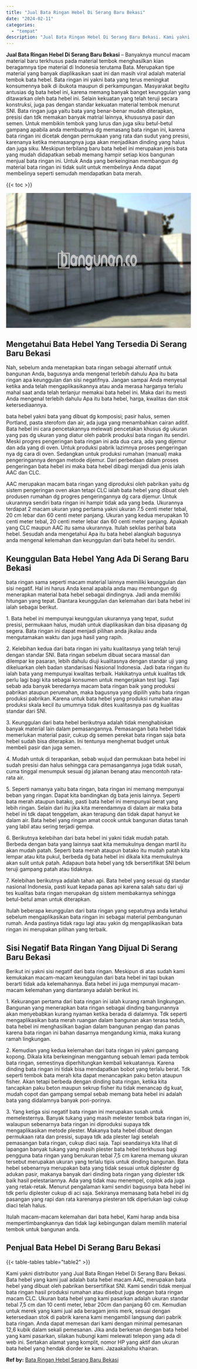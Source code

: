 ```yaml
---
title: "Jual Bata Ringan Hebel Di Serang Baru Bekasi"
date: "2024-02-11"
categories: 
  - "tempat"
description: "Jual Bata Ringan Hebel Di Serang Baru Bekasi. Kami yakni distributor yang Jual Bata Ringan Hebel Di Serang Baru Bekasi. Bata hebel yang kami jual adalah bata..."
---
```


**Jual Bata Ringan Hebel Di Serang Baru Bekasi** – Banyaknya muncul macam material baru terkhusus pada material tembok menghasilkan kian beragamnya tipe material di Indonesia terutama Bata. Merupakan tipe material yang banyak diaplikasikan saat ini dan masih viral adalah material tembok bata hebel. Bata ringan ini yakni bata yang terus meningkat konsumennya baik di ibukota maupun di perkampungan. Masyarakat begitu antusias dg bata hebel ini, karena memang banyak banget keunggulan yang ditawarkan oleh bata hebel ini. Selain kekuatan yang telah teruji secara konstruksi, juga pas dengan standar kekuatan material tembok menurut SNI. Bata ringan juga yaitu bata yang benar-benar mudah diterapkan, presisi dan tdk memakan banyak matrial lainnya, khususnya pasir dan semen. Untuk membikin tembok yang lurus dan juga siku betul-betul gampang apabila anda membuatnya dg memasang bata ringan ini, karena bata ringan ini dicetak dengan permukaan yang rata dan sudut yang presisi, karenanya ketika memasangnya juga akan menjadikan dinding yang halus dan juga siku. Meskipun terbilang baru bata hebel ini merupakan jenis bata yang mudah didapatkan sebab memang hampir setiap kios bangunan menjual bata ringan ini. Untuk Anda yang berkeinginan membangun dg material bata ringan ini tidak sulit untuk membelinya Anda dapat membelinya seperti semudah mendapatkan bata merah.

{{< toc >}}

![Jual Bata Ringan Hebel Di Serang Baru Bekasi](/images/jual-hebel-murah-37.png)

## Mengetahui Bata Hebel Yang Tersedia Di Serang Baru Bekasi

Nah, sebelum anda menetapkan bata ringan sebagai alternatif untuk bangunan Anda, bagusnya anda mengenal terlebih dahulu Apa itu bata ringan apa keunggulan dan sisi negatifnya. Jangan sampai Anda menyesal ketika anda telah mengaplikasikannya atau anda merasa harganya terlalu mahal saat anda telah terlanjur memakai bata hebel ini. Maka dari itu mesti Anda mengenal terlebih dahulu Apa itu bata hebel, harga, kwalitas dan stok ketersediaannya.

bata hebel yakni bata yang dibuat dg komposisi; pasir halus, semen Portland, pasta sterofom dan air, ada juga yang menambahkan cairan aditif. Bata hebel ini cara pencetakannya melewati pencetakan khusus dg ukuran yang pas dg ukuran yang diatur oleh pabrik produksi bata ringan itu sendiri. Meski progres pengeringan bata ringan ini ada dua cara, ada yang dijemur dan ada yang di oven. Untuk produksi pabrik lazimnya proses pengeringan nya dg cara di oven. Sedangkan untuk produksi rumahan (manual) maka pengeringannya dengan metode dijemur. Dari perbedaan dalam proses pengeringan bata hebel ini maka bata hebel dibagi menjadi dua jenis ialah AAC dan CLC.

AAC merupakan macam bata ringan yang diproduksi oleh pabrikan yaitu dg sistem pengeringan oven akan tetapi CLC ialah bata hebel yang dibuat oleh produsen rumahan dg progres pengeringannya dg cara dijemur. Untuk ukurannya sendiri bata ringan ini hampir tidak ada yang beda. Ukurannya terdapat 2 macam ukuran yang pertama yakni ukuran 7.5 centi meter tebal, 20 cm lebar dan 60 centi meter panjang. Ukuran yang kedua merupakan 10 centi meter tebal, 20 centi meter lebar dan 60 centi meter panjang. Apakah yang CLC maupun AAC itu sama ukurannya. Itulah sekilas perihal bata hebel. Sesudah anda mengetahui Apa itu bata hebel alangkah bagusnya anda mengenal kelemahan dan keunggulan dari bata hebel itu sendiri.

## Keunggulan Bata Hebel Yang Ada Di Serang Baru Bekasi

bata ringan sama seperti macam material lainnya memiliki keunggulan dan sisi negatif. Hal ini harus Anda kenal apabila anda mau membangun dg menerapkan material bata hebel sebagai dindingnya. Jadi anda memiliki hitungan yang tepat. Diantara keunggulan dan kelemahan dari bata hebel ini ialah sebagai berikut.

1\. Bata hebel ini mempunyai keunggulan ukurannya yang tepat, sudut presisi, permukaan halus, mudah untuk diaplikasikan dan bisa dipasang dg segera. Bata ringan ini dapat menjadi pilihan anda jikalau anda mengutamakan waktu dan juga hasil yang rapih.

2\. Kelebihan kedua dari bata ringan ini yaitu kualitasnya yang telah teruji dengan standar SNI. Bata ringan sebelum dibuat secara massal dan dilempar ke pasaran, lebih dahulu diuji kualitasnya dengan standar uji yang dikeluarkan oleh badan standarisasi Nasional Indonesia. Jadi bata ringan itu ialah bata yang mempunyai kwalitas terbaik. Hakikatnya untuk kualitas tdk perlu lagi bagi kita sebagai konsumen untuk mengerjakan test lagi. Tapi sebab ada banyak beredarnya macam bata ringan baik yang produksi pabrikan ataupun perumahan, maka bagusnya yang dipilih yaitu bata ringan produksi pabrikan. Karena untuk bata hebel yang produksi rumahan atau produksi skala kecil itu umumnya tidak dites kualitasnya pas dg kualitas standar dari SNI.

3\. Keunggulan dari bata hebel berikutnya adalah tidak menghabiskan banyak material lain dalam pemasangannya. Pemasangan bata hebel tidak memerlukan material pasir, cukup dg semen perekat bata ringan saja bata hebel sudah bisa diterapkan. Ini tentunya menghemat budget untuk membeli pasir dan juga semen.

4\. Mudah untuk di terapankan, sebab wujud dan permukaan bata hebel ini sudah presisi dan halus sehingga cara pemasangannya juga tidak susah, cuma tinggal menumpuk sesuai dg jalanan benang atau mencontoh rata-rata air.

5\. Seperti namanya yaitu bata ringan, bata ringan ini memang mempunyai beban yang ringan. Dapat kita bandingkan dg bata jenis lainnya. Seperti bata merah ataupun batako, pasti bata hebel ini mempunyai berat yang lebih ringan. Selain dari itu jika kita merendamnya di dalam air maka bata hebel ini tdk dapat tenggelam, akan terapung dan tidak dapat hanyut ke dalam air. Bata hebel yang ringan amat cocok untuk bangunan diatas tanah yang labil atau sering terjadi gempa.

6\. Berikutnya kelebihan dari bata hebel ini yakni tidak mudah patah. Berbeda dengan bata yang lainnya saat kita memukulnya dengan martil itu akan mudah patah. Seperti bata merah ataupun batako itu mudah patah kita lempar atau kita pukul, berbeda dg bata hebel ini dikala kita memukulnya akan sulit untuk patah. Adapaun bata hebel yang tdk bersertifikat SNI belum teruji gampang patah atau tidaknya.

7\. Kelebihan berikutnya adalah tahan api. Bata hebel yang sesuai dg standar nasional Indonesia, pasti kuat kepada panas api karena salah satu dari uji tes kualitas bata ringan merupakan dg sistem membakarnya sehingga betul-betul aman untuk diterapkan.

Itulah beberapa keunggulan dari bata ringan yang sepatutnya anda ketahui sebelum mengaplikasikan bata ringan ini sebagai material pembangunan rumah. Anda pastinya tidak ragu lagi atau yakin dg mengaplikasikan bata ringan ini merupakan pilihan yang terbaik.

## Sisi Negatif Bata Ringan Yang Dijual Di Serang Baru Bekasi

Berikut ini yakni sisi negatif dari bata ringan. Meskipun di atas sudah kami kemukakan macam-macam keunggulan dari bata hebel ini tapi bukan berarti tidak ada kelemahannya. Bata hebel ini juga mempunyai macam-macam kelemahan yang diantaranya adalah berikut ini.

1\. Kekurangan pertama dari bata ringan ini ialah kurang ramah lingkungan. Bangunan yang menerapkan bata ringan sebagai dinding bangunannya akan menyebabkan kurang nyaman ketika berada di dalamnya. Tdk seperti mengaplikasikan bata merah ruangan dalam bangunan akan terasa teduh, bata hebel ini menghasilkan bagian dalam bangunan pengap dan panas karena bata ringan ini bahan dasarnya mengandung kimia, maka kurang ramah lingkungan.

2\. Kemudian yang kedua kelemahan dari bata ringan ini yakni gampang kopong. Dikala kita berkeinginan menggantung sebuah lemari pada tembok bata ringan, semestinya diperhitungkan kembali kekuatannya. Karena dinding bata ringan ini tidak bisa mendapatkan bobot yang terlalu berat. Tdk seperti tembok bata merah kita dapat menancapkan paku beton ataupun fisher. Akan tetapi berbeda dengan dinding bata ringan, ketika kita tancapkan paku beton maupun sekrup fisher itu tidak menancap dg kuat, mudah copot dan gampang sempal sebab memang bata hebel ini adalah bata yang didalamnya banyak pori-porinya.

3\. Yang ketiga sisi negatif bata ringan ini merupakan susah untuk memelesternya. Banyak tukang yang masih melester tembok bata ringan ini, walaupun sebenarnya bata ringan ini diproduksi supaya tdk mengaplikasikan metode plester. Makanya bata hebel dibuat dengan permukaan rata dan presisi, supaya tdk ada plester lagi setelah pemasangan bata ringan, cukup diaci saja. Tapi seandainya kita lihat di lapangan banyak tukang yang masih plester bata hebel terkhusus bagi pengguna bata ringan yang berukuran tebal 7,5 cm karena memang ukuran tersebut merupakan ukuran yang terlalu tipis untuk dinding bangunan. Bata hebel sebenarnya merupakan bata yang tidak sesuai untuk diplester dg adukan pasir, makanya banyak dari dinding bata ringan yang diplester tdk baik hasil pelestariannya. Ada yang tidak mau menempel, coplok ada juga yang retak-retak. Menurut pengalaman kami sendiri bagusnya bata hebel ini tdk perlu diplester cukup di aci saja. Sekiranya memasang bata hebel ini dg pasangan yang rapi dan rata karenanya plesteran tdk diperlukan lagi cukup diaci telah halus.

Itulah macam-macam kelemahan dari bata hebel, Kami harap anda bisa mempertimbangkannya dan tidak lagi kebingungan dalam memilih material tembok untuk bangunan anda.

## Penjual Bata Hebel Di Serang Baru Bekasi

{{< table-tables table="table2" >}}

Kami yakni distributor yang Jual Bata Ringan Hebel Di Serang Baru Bekasi. Bata hebel yang kami jual adalah bata hebel macam AAC, merupakan bata hebel yang dibuat oleh pabrikan bersertifikat SNI. Kami sendiri tidak menjual bata ringan hasil produksi rumahan atau disebut juga dengan bata ringan macam CLC. Ukuran bata hebel yang kami pasarkan adalah ukuran standar tebal 7,5 cm dan 10 centi meter, lebar 20cm dan panjang 60 cm. Kemudian untuk merek yang kami jual ada beragam jenis merk, sesuai dengan ketersediaan stok di pabrik karena kami mengambil langsung dari pabrik bata ringan. Anda dapat memesan dari kami dengan minimal pemesanan 12,6 kubik dalam sekali pemesanan. Jika anda berkenan dengan bata hebel yang kami pasarkan, silakan hubungi kami melewati telepon yang ada di web ini. Sertakan alamat yang komplit, nomor HP yang aktif dan ukuran bata hebel yang hendak diorder ke kami. Jazaakallohu khairan.

**Ref by:** [Bata Ringan Hebel Serang Baru Bekasi](https://id.wikipedia.org/wiki/Bata)

